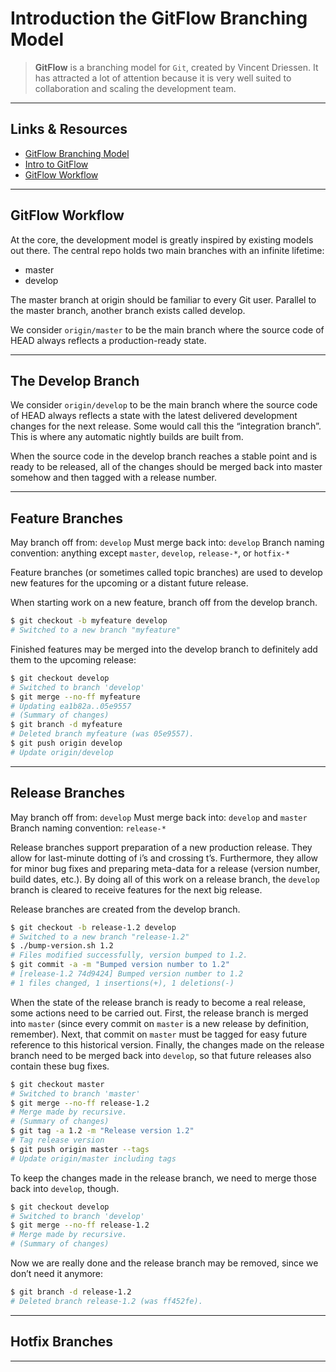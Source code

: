 # Introduction the GitFlow Branching Model

> **GitFlow** is a branching model for `Git`, created by Vincent Driessen. It has attracted a lot of attention because it is very well suited to collaboration and scaling the development team.

---

## Links & Resources

- [GitFlow Branching Model](https://nvie.com/posts/a-successful-git-branching-model/)
- [Intro to GitFlow](https://datasift.github.io/gitflow/IntroducingGitFlow.html)
- [GitFlow Workflow](https://www.atlassian.com/git/tutorials/comparing-workflows/gitflow-workflow)

---

## GitFlow Workflow

At the core, the development model is greatly inspired by existing models out there. The central repo holds two main branches with an infinite lifetime:

- master
- develop

The master branch at origin should be familiar to every Git user. Parallel to the master branch, another branch exists called develop.

We consider `origin/master` to be the main branch where the source code of HEAD always reflects a production-ready state.

---

## The Develop Branch

We consider `origin/develop` to be the main branch where the source code of HEAD always reflects a state with the latest delivered development changes for the next release. Some would call this the “integration branch”. This is where any automatic nightly builds are built from.

When the source code in the develop branch reaches a stable point and is ready to be released, all of the changes should be merged back into master somehow and then tagged with a release number.

---

## Feature Branches

May branch off from:
    `develop`
Must merge back into:
    `develop` 
Branch naming convention:
    anything except `master`, `develop`, `release-*`, or `hotfix-*`

Feature branches (or sometimes called topic branches) are used to develop new features for the upcoming or a distant future release.

When starting work on a new feature, branch off from the develop branch.

```bash
$ git checkout -b myfeature develop
# Switched to a new branch "myfeature"
```

Finished features may be merged into the develop branch to definitely add them to the upcoming release:

```bash
$ git checkout develop
# Switched to branch 'develop'
$ git merge --no-ff myfeature
# Updating ea1b82a..05e9557
# (Summary of changes)
$ git branch -d myfeature
# Deleted branch myfeature (was 05e9557).
$ git push origin develop
# Update origin/develop
```

---

## Release Branches

May branch off from:
    `develop`
Must merge back into:
    `develop` and `master`
Branch naming convention:
    `release-*`

Release branches support preparation of a new production release. They allow for last-minute dotting of i’s and crossing t’s. Furthermore, they allow for minor bug fixes and preparing meta-data for a release (version number, build dates, etc.). By doing all of this work on a release branch, the `develop` branch is cleared to receive features for the next big release.

Release branches are created from the develop branch.

```bash
$ git checkout -b release-1.2 develop
# Switched to a new branch "release-1.2"
$ ./bump-version.sh 1.2
# Files modified successfully, version bumped to 1.2.
$ git commit -a -m "Bumped version number to 1.2"
# [release-1.2 74d9424] Bumped version number to 1.2
# 1 files changed, 1 insertions(+), 1 deletions(-)
```

When the state of the release branch is ready to become a real release, some actions need to be carried out. First, the release branch is merged into `master` (since every commit on `master` is a new release by definition, remember). Next, that commit on `master` must be tagged for easy future reference to this historical version. Finally, the changes made on the release branch need to be merged back into `develop`, so that future releases also contain these bug fixes.

```bash
$ git checkout master
# Switched to branch 'master'
$ git merge --no-ff release-1.2
# Merge made by recursive.
# (Summary of changes)
$ git tag -a 1.2 -m "Release version 1.2"
# Tag release version
$ git push origin master --tags
# Update origin/master including tags
```

To keep the changes made in the release branch, we need to merge those back into `develop`, though.

```bash
$ git checkout develop
# Switched to branch 'develop'
$ git merge --no-ff release-1.2
# Merge made by recursive.
# (Summary of changes)
```

Now we are really done and the release branch may be removed, since we don’t need it anymore:

```bash
$ git branch -d release-1.2
# Deleted branch release-1.2 (was ff452fe).
```

---

## Hotfix Branches

---
